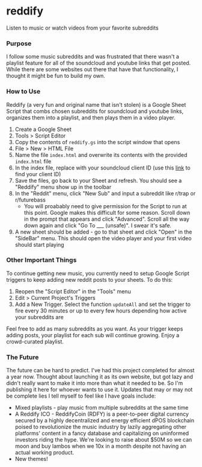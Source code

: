 # reddify
Listen to music or watch videos from your favorite subreddits

### Purpose
I follow some music subreddits and was frustrated that there wasn't a playlist feature for all of the soundcloud and youtube links that get posted. While there are some websites out there that have that functionality, I thought it might be fun to build my own.

### How to Use
Reddify (a very fun and original name that isn't stolen) is a Google Sheet Script that combs chosen subreddits for soundcloud and youtube links, organizes them into a playlist, and then plays them in a video player. 

1. Create a Google Sheet
2. Tools > Script Editor
3. Copy the contents of `reddify.gs` into the script window that opens
4. File > New > HTML File
5. Name the file `index.html` and overwrite its contents with the provided `index.html` file
6. In the index file, replace <YOUR CLIENT ID> with your soundcloud client ID (use this [link](https://stackoverflow.com/questions/40992480/getting-a-soundcloud-api-client-id) to find your client ID)
7. Save the files, go back to your Sheet and refresh. You should see a "Reddify" menu show up in the toolbar
8. In the "Reddit" menu, click "New Sub" and input a subreddit like r/trap or r/futurebass
    * You will proabably need to give permission for the Script to run at this point. Google makes this difficult for some reason. Scroll down in the prompt that appears and click "Advanced". Scroll all the way down again and click "Go To ___ (unsafe)". I swear it's safe.
9. A new sheet should be added - go to that sheet and click "Open" in the "SideBar" menu. This should open the video player and your first video should start playing
  
### Other Important Things
To continue getting new music, you currently need to setup Google Script triggers to keep adding new reddit posts to your sheets. To do this:

1. Reopen the "Script Editor" in the "Tools" menu
2. Edit > Current Project's Triggers
3. Add a New Trigger. Select the function `updateAll` and set the trigger to fire every 30 minutes or up to every few hours depending how active your subreddits are

Feel free to add as many subreddits as you want. As your trigger keeps adding posts, your playlist for each sub will continue growing. Enjoy a crowd-curated playlist.

### The Future
The future can be hard to predict. I've had this project completed for almost a year now. Thought about launching it as its own website, but got lazy and didn't really want to make it into more than what it needed to be. So I'm publishing it here for whoever wants to use it. Updates that may or may not be complete lies I tell myself to feel like I have goals include:
* Mixed playlists - play music from multiple subreddits at the same time
* A Reddify ICO - ReddifyCoin (RDFY) is a peer-to-peer digital currency secured by a highly decentralized and energy efficient dPOS blockchain poised to revolutionize the music industry by lazily aggregating other platforms' content in a fancy database and capitalizing on uninformed investors riding the hype. We're looking to raise about $50M so we can moon and buy lambos when we 10x in a month despite not having an actual working product.
* New themes!
